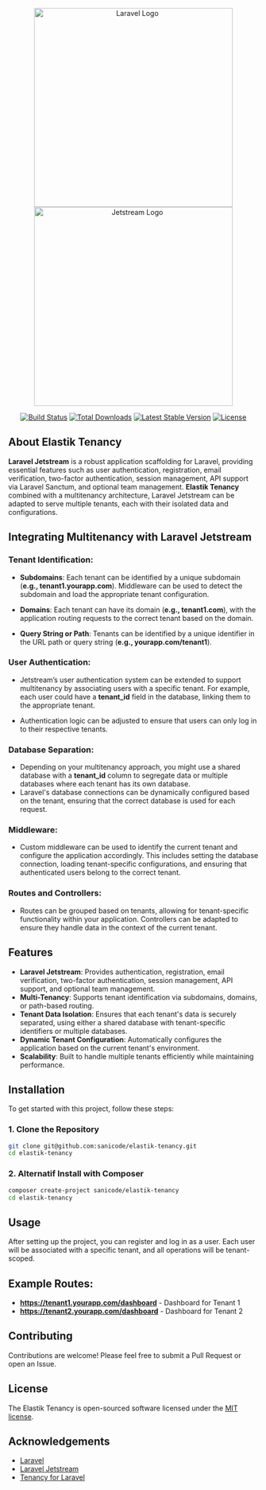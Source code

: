 <p align="center">
<a href="https://laravel.com" target="_blank"><img src="https://raw.githubusercontent.com/laravel/art/master/logo-lockup/5%20SVG/2%20CMYK/1%20Full%20Color/laravel-logolockup-cmyk-red.svg" width="400" alt="Laravel Logo"></a>
<a href="https://jetstream.laravel.com" target="_blank">
<img src="https://picperf.io/https://laravelnews.s3.amazonaws.com/images/jetstream.png" width="400" alt="Jetstream Logo"></img>
</a>
</p>

<p align="center">
<a href="https://github.com/laravel/framework/actions"><img src="https://github.com/laravel/framework/workflows/tests/badge.svg" alt="Build Status"></a>
<a href="https://packagist.org/packages/laravel/framework"><img src="https://img.shields.io/packagist/dt/laravel/framework" alt="Total Downloads"></a>
<a href="https://packagist.org/packages/laravel/framework"><img src="https://img.shields.io/packagist/v/laravel/framework" alt="Latest Stable Version"></a>
<a href="https://packagist.org/packages/laravel/framework"><img src="https://img.shields.io/packagist/l/laravel/framework" alt="License"></a>
</p>

## About Elastik Tenancy

**Laravel Jetstream** is a robust application scaffolding for Laravel, providing essential features such as user authentication, registration, email verification, two-factor authentication, session management, API support via Laravel Sanctum, and optional team management. **Elastik Tenancy** combined with a multitenancy architecture, Laravel Jetstream can be adapted to serve multiple tenants, each with their isolated data and configurations.

## Integrating Multitenancy with Laravel Jetstream

### Tenant Identification:

-   **Subdomains**: Each tenant can be identified by a unique subdomain (**e.g., tenant1.yourapp.com**). Middleware can be used to detect the subdomain and load the appropriate tenant configuration.

-   **Domains**: Each tenant can have its domain (**e.g., tenant1.com**), with the application routing requests to the correct tenant based on the domain.

-   **Query String or Path**: Tenants can be identified by a unique identifier in the URL path or query string (**e.g., yourapp.com/tenant1**).

### User Authentication:

-   Jetstream’s user authentication system can be extended to support multitenancy by associating users with a specific tenant. For example, each user could have a **tenant_id** field in the database, linking them to the appropriate tenant.

-   Authentication logic can be adjusted to ensure that users can only log in to their respective tenants.

### Database Separation:

-   Depending on your multitenancy approach, you might use a shared database with a **tenant_id** column to segregate data or multiple databases where each tenant has its own database.
-   Laravel's database connections can be dynamically configured based on the tenant, ensuring that the correct database is used for each request.

### Middleware:

-   Custom middleware can be used to identify the current tenant and configure the application accordingly. This includes setting the database connection, loading tenant-specific configurations, and ensuring that authenticated users belong to the correct tenant.

### Routes and Controllers:

-   Routes can be grouped based on tenants, allowing for tenant-specific functionality within your application. Controllers can be adapted to ensure they handle data in the context of the current tenant.


## Features

- **Laravel Jetstream**: Provides authentication, registration, email verification, two-factor authentication, session management, API support, and optional team management.
- **Multi-Tenancy**: Supports tenant identification via subdomains, domains, or path-based routing.
- **Tenant Data Isolation**: Ensures that each tenant's data is securely separated, using either a shared database with tenant-specific identifiers or multiple databases.
- **Dynamic Tenant Configuration**: Automatically configures the application based on the current tenant's environment.
- **Scalability**: Built to handle multiple tenants efficiently while maintaining performance.

## Installation

To get started with this project, follow these steps:

### 1. Clone the Repository

```bash
git clone git@github.com:sanicode/elastik-tenancy.git
cd elastik-tenancy
```

### 2. Alternatif Install with Composer
```bash
composer create-project sanicode/elastik-tenancy
cd elastik-tenancy
```


## Usage

After setting up the project, you can register and log in as a user. Each user will be associated with a specific tenant, and all operations will be tenant-scoped.

## Example Routes:
- **https://tenant1.yourapp.com/dashboard** - Dashboard for Tenant 1
- **https://tenant2.yourapp.com/dashboard** - Dashboard for Tenant 2


## Contributing

Contributions are welcome! Please feel free to submit a Pull Request or open an Issue.

## License

The Elastik Tenancy is open-sourced software licensed under the [MIT license](https://opensource.org/licenses/MIT).

## Acknowledgements
-   [Laravel](https://laravel.com/)
-   [Laravel Jetstream](https://jetstream.laravel.com/)
-   [Tenancy for Laravel](https://tenancyforlaravel.com/)